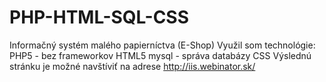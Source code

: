# PHP-HTML-SQL-CSS
Informačný systém malého papierníctva (E-Shop) 
Využil som technológie: PHP5 - bez frameworkov
                        HTML5
                        mysql - správa databázy
                        CSS
Výslednú stránku je možné navštíviť na adrese http://iis.webinator.sk/                       
